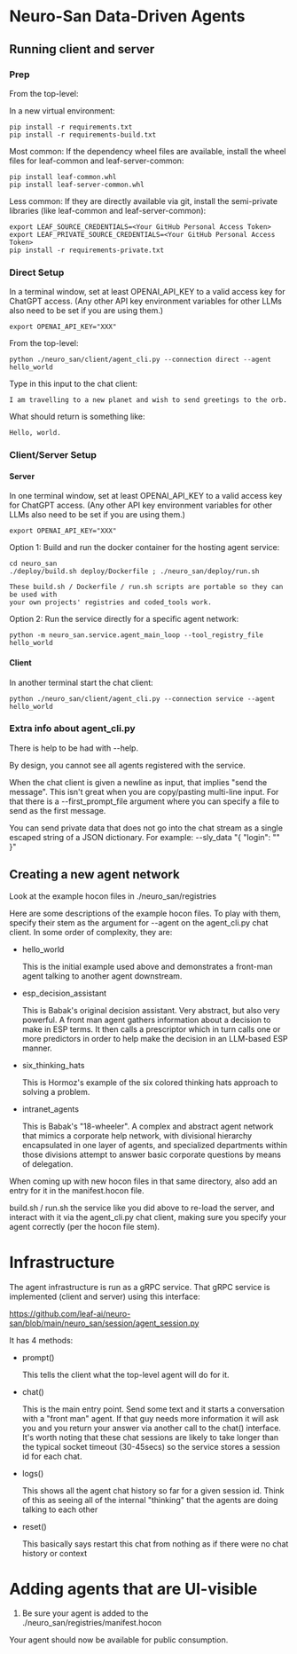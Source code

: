 # Neuro-San Data-Driven Agents

## Running client and server

### Prep

From the top-level:

In a new virtual environment:

    pip install -r requirements.txt
    pip install -r requirements-build.txt


Most common:
If the dependency wheel files are available, install the wheel files for leaf-common
and leaf-server-common:

    pip install leaf-common.whl
    pip install leaf-server-common.whl

Less common:
If they are directly available via git, install the semi-private libraries
(like leaf-common and leaf-server-common):

    export LEAF_SOURCE_CREDENTIALS=<Your GitHub Personal Access Token>
    export LEAF_PRIVATE_SOURCE_CREDENTIALS=<Your GitHub Personal Access Token>
    pip install -r requirements-private.txt

### Direct Setup

In a terminal window, set at least OPENAI_API_KEY to a valid access key for ChatGPT access.
(Any other API key environment variables for other LLMs also need to be set if you are using them.)

    export OPENAI_API_KEY="XXX"

From the top-level:

    python ./neuro_san/client/agent_cli.py --connection direct --agent hello_world

Type in this input to the chat client:

    I am travelling to a new planet and wish to send greetings to the orb.

What should return is something like:

    Hello, world.

### Client/Server Setup

#### Server

In one terminal window, set at least OPENAI_API_KEY to a valid access key for ChatGPT access.
(Any other API key environment variables for other LLMs also need to be set if you are using them.)

    export OPENAI_API_KEY="XXX"

Option 1: Build and run the docker container for the hosting agent service:

    cd neuro_san
    ./deploy/build.sh deploy/Dockerfile ; ./neuro_san/deploy/run.sh

    These build.sh / Dockerfile / run.sh scripts are portable so they can be used with
    your own projects' registries and coded_tools work.

Option 2: Run the service directly for a specific agent network:

    python -m neuro_san.service.agent_main_loop --tool_registry_file hello_world

#### Client

In another terminal start the chat client:

    python ./neuro_san/client/agent_cli.py --connection service --agent hello_world


### Extra info about agent_cli.py

There is help to be had with --help.

By design, you cannot see all agents registered with the service.

When the chat client is given a newline as input, that implies "send the message".
This isn't great when you are copy/pasting multi-line input.  For that there is a
--first_prompt_file argument where you can specify a file to send as the first
message.

You can send private data that does not go into the chat stream as a single escaped
string of a JSON dictionary. For example:
--sly_data "{ \"login\": \"<your login>\" }"

## Creating a new agent network

Look at the example hocon files in ./neuro_san/registries

Here are some descriptions of the example hocon files.
To play with them, specify their stem as the argument for --agent on the agent_cli.py chat client.
In some order of complexity, they are:

*   hello_world

    This is the initial example used above and demonstrates
    a front-man agent talking to another agent downstream.

*   esp_decision_assistant

    This is Babak's original decision assistant.
    Very abstract, but also very powerful.
    A front man agent gathers information about a decision to make
    in ESP terms.  It then calls a prescriptor which in turn
    calls one or more predictors in order to help make the decision
    in an LLM-based ESP manner.

*   six_thinking_hats

    This is Hormoz's example of the six colored thinking hats
    approach to solving a problem.

*   intranet_agents

    This is Babak's "18-wheeler". A complex and abstract agent network
    that mimics a corporate help network, with divisional hierarchy
    encapsulated in one layer of agents, and specialized departments
    within those divisions attempt to answer basic corporate questions
    by means of delegation.

When coming up with new hocon files in that same directory, also add an entry for it
in the manifest.hocon file.

build.sh / run.sh the service like you did above to re-load the server,
and interact with it via the agent_cli.py chat client, making sure
you specify your agent correctly (per the hocon file stem).

# Infrastructure

The agent infrastructure is run as a gRPC service.
That gRPC service is implemented (client and server) using this interface:

https://github.com/leaf-ai/neuro-san/blob/main/neuro_san/session/agent_session.py

It has 4 methods:

* prompt()

    This tells the client what the top-level agent will do for it.

* chat()

    This is the main entry point. Send some text and it starts a conversation
    with a "front man" agent.  If that guy needs more information it will ask
    you and you return your answer via another call to the chat() interface.
    It's worth noting that these chat sessions are likely to take longer
    than the typical socket timeout (30-45secs) so the service stores a session
    id for each chat.

* logs()

    This shows all the agent chat history so far for a given session id.
    Think of this as seeing all of the internal "thinking" that the agents
    are doing talking to each other

* reset()

    This basically says restart this chat from nothing as if there were no
    chat history or context


# Adding agents that are UI-visible

1. Be sure your agent is added to the ./neuro_san/registries/manifest.hocon

Your agent should now be available for public consumption.
